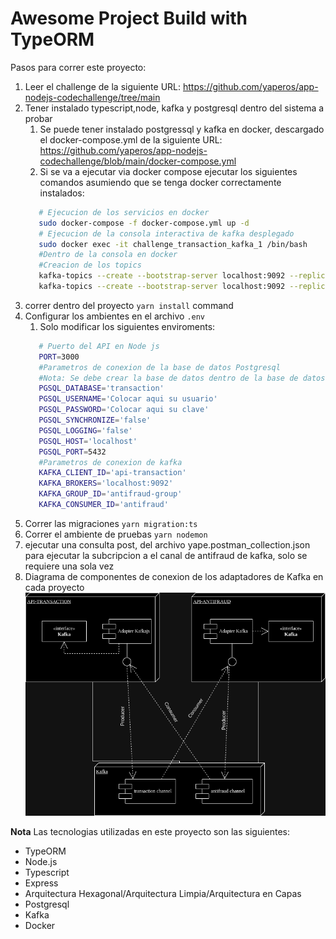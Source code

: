 

# Awesome Project Build with TypeORM

Pasos para correr este proyecto:

1. Leer el challenge de la siguiente URL: https://github.com/yaperos/app-nodejs-codechallenge/tree/main
2. Tener instalado typescript,node, kafka y postgresql dentro del sistema a probar
   1. Se puede tener instalado postgressql y kafka en docker, descargado el docker-compose.yml de la siguiente URL: https://github.com/yaperos/app-nodejs-codechallenge/blob/main/docker-compose.yml
   2. Si se va a ejecutar via docker compose ejecutar los siguientes comandos asumiendo que se tenga docker correctamente instalados:
   ```bash
      # Ejecucion de los servicios en docker
      sudo docker-compose -f docker-compose.yml up -d
      # Ejecucion de la consola interactiva de kafka desplegado
      sudo docker exec -it challenge_transaction_kafka_1 /bin/bash
      #Dentro de la consola en docker
      #Creacion de los topics
      kafka-topics --create --bootstrap-server localhost:9092 --replication-factor 1 partitions 1 --topic transaction
      kafka-topics --create --bootstrap-server localhost:9092 --replication-factor 1 partitions 1 --topic antifraud
   ```
3. correr dentro del proyecto `yarn install` command
4. Configurar los ambientes en el archivo `.env`
   1. Solo modificar los siguientes enviroments:
   ```bash
      # Puerto del API en Node js
      PORT=3000
      #Parametros de conexion de la base de datos Postgresql
      #Nota: Se debe crear la base de datos dentro de la base de datos bajo el nombre "transaction"
      PGSQL_DATABASE='transaction'
      PGSQL_USERNAME='Colocar aqui su usuario'
      PGSQL_PASSWORD='Colocar aqui su clave'
      PGSQL_SYNCHRONIZE='false'
      PGSQL_LOGGING='false'
      PGSQL_HOST='localhost'
      PGSQL_PORT=5432
      #Parametros de conexion de kafka
      KAFKA_CLIENT_ID='api-transaction'
      KAFKA_BROKERS='localhost:9092'
      KAFKA_GROUP_ID='antifraud-group'
      KAFKA_CONSUMER_ID='antifraud'
   ```
5. Correr las migraciones `yarn migration:ts`
6. Correr el ambiente de pruebas `yarn nodemon`
7. ejecutar una consulta post, del archivo yape.postman_collection.json para ejecutar la subcripcion a el canal de antifraud de kafka, solo se requiere una sola vez
8. Diagrama de componentes de conexion de los adaptadores de Kafka en cada proyecto
   ![Alt text](https://github.com/fabpin/yape-transaction/blob/main/diagrama_de_componentes_de_yape_kafka_challenge.png?raw=true "Optional title")

**Nota** Las tecnologias utilizadas en este proyecto son las siguientes:
- TypeORM
- Node.js
- Typescript
- Express
- Arquitectura Hexagonal/Arquitectura Limpia/Arquitectura en Capas
- Postgresql
- Kafka
- Docker

